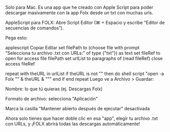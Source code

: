 Solo para Mac.
Es una app que he creado con Apple Script para poder descargar masivamente con la app Folx desde un txt con muchas urls.


AppleScript para FOLX:
Abre Script Editor (⌘ + Espacio y escribe “Editor de secuencias de comandos”).

Pega esto:

applescript
Copiar
Editar
set filePath to (choose file with prompt "Selecciona tu archivo .txt con URLs:" of type {"txt"}) as text
set fileRef to open for access file filePath
set urlList to paragraphs of (read fileRef)
close access fileRef

repeat with theURL in urlList
	if theURL is not "" then
		do shell script "open -a Folx \"" & theURL & "\""
	end if
end repeat
Luego ve a Archivo > Guardar:

Nombre: lo que tú quieras (ej. Descargas Folx)

Formato de archivo: selecciona "Aplicación"

Marca la casilla "Mantener abierto después de ejecutar" desactivada

Ahora solo tienes que hacer doble clic en esa "app", elegir tu archivo .txt con URLs, y ¡FOLX abrirá todas las descargas automáticamente!
